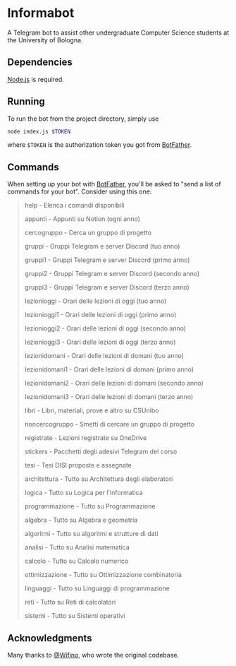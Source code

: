 # Informabot

A Telegram bot to assist other undergraduate Computer Science students at the
University of Bologna.

## Dependencies

[Node.js](https://www.nodejs.dev) is required.

## Running

To run the bot from the project directory, simply use

```bash
node index.js $TOKEN
```

where `$TOKEN` is the authorization token you got from
[BotFather](https://core.telegram.org/bots#6-botfather).

## Commands

When setting up your bot with
[BotFather](https://core.telegram.org/bots#6-botfather), you'll be
asked to "send a list of commands for your bot". Consider using this one:

> help - Elenca i comandi disponibili
>
> appunti - Appunti su Notion (ogni anno)
>
> cercogruppo - Cerca un gruppo di progetto
>
> gruppi - Gruppi Telegram e server Discord (tuo anno)
>
> gruppi1 - Gruppi Telegram e server Discord (primo anno)
>
> gruppi2 - Gruppi Telegram e server Discord (secondo anno)
>
> gruppi3 - Gruppi Telegram e server Discord (terzo anno)
>
> lezionioggi - Orari delle lezioni di oggi (tuo anno)
>
> lezionioggi1 - Orari delle lezioni di oggi (primo anno)
>
> lezionioggi2 - Orari delle lezioni di oggi (secondo anno)
>
> lezionioggi3 - Orari delle lezioni di oggi (terzo anno)
>
> lezionidomani - Orari delle lezioni di domani (tuo anno)
>
> lezionidomani1 - Orari delle lezioni di domani (primo anno)
>
> lezionidomani2 - Orari delle lezioni di domani (secondo anno)
>
> lezionidomani3 - Orari delle lezioni di domani (terzo anno)
>
> libri - Libri, materiali, prove e altro su CSUnibo
>
> noncercogruppo - Smetti di cercare un gruppo di progetto
>
> registrate - Lezioni registrate su OneDrive
>
> stickers - Pacchetti degli adesivi Telegram del corso
>
> tesi - Tesi DISI proposte e assegnate
>
> architettura - Tutto su Architettura degli elaboratori
>
> logica - Tutto su Logica per l'informatica
>
> programmazione - Tutto su Programmazione
>
> algebra - Tutto su Algebra e geometria
>
> algoritmi - Tutto su algoritmi e strutture di dati
>
> analisi - Tutto su Analisi matematica
>
> calcolo - Tutto su Calcolo numerico
>
> ottimizzazione - Tutto su Ottimizzazione combinatoria
>
> linguaggi - Tutto su Linguaggi di programmazione
>
> reti - Tutto su Reti di calcolatori
>
> sistemi - Tutto su Sistemi operativi

## Acknowledgments

Many thanks to [@Wifino](https://github.com/Wifino), who wrote the original
codebase.
